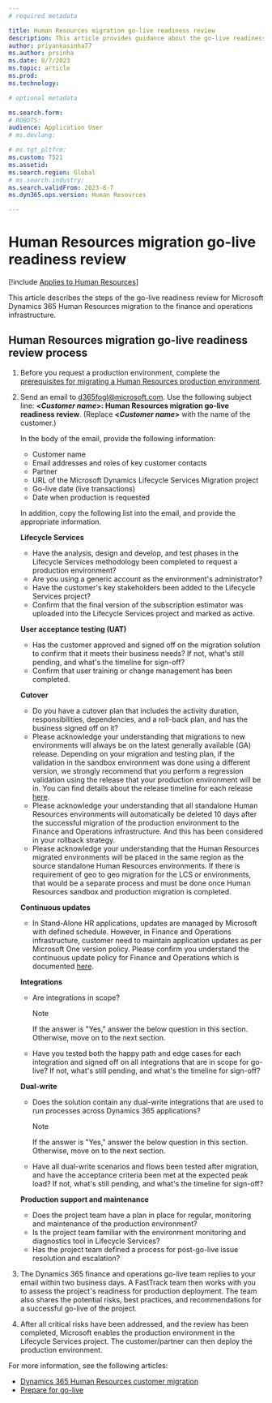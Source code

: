 ```yaml
---
# required metadata

title: Human Resources migration go-live readiness review
description: This article provides guidance about the go-live readiness review for Microsoft Dynamics 365 Human Resources migration to the finance and operations infrastructure.
author: priyankasinha77
ms.author: prsinha
ms.date: 8/7/2023
ms.topic: article
ms.prod: 
ms.technology: 

# optional metadata

ms.search.form: 
# ROBOTS: 
audience: Application User
# ms.devlang: 

# ms.tgt_pltfrm: 
ms.custom: 7521
ms.assetid: 
ms.search.region: Global
# ms.search.industry: 
ms.search.validFrom: 2023-8-7
ms.dyn365.ops.version: Human Resources

---
```


# Human Resources migration go-live readiness review

[!include [Applies to Human Resources](../includes/applies-to-hr.md)]

This article describes the steps of the go-live readiness review for Microsoft Dynamics 365 Human Resources migration to the finance and operations infrastructure.

## Human Resources migration go-live readiness review process

1. Before you request a production environment, complete the [prerequisites for migrating a Human Resources production environment](hr-cust-migration.md#prerequisites-1).
2. Send an email to <d365fogl@microsoft.com>. Use the following subject line: **\<*Customer name*\>: Human Resources migration go-live readiness review**. (Replace **\<*Customer name*\>** with the name of the customer.)

    In the body of the email, provide the following information:

    - Customer name
    - Email addresses and roles of key customer contacts
    - Partner
    - URL of the Microsoft Dynamics Lifecycle Services Migration project
    - Go-live date (live transactions)
    - Date when production is requested

    In addition, copy the following list into the email, and provide the appropriate information.

    **Lifecycle Services**

    - Have the analysis, design and develop, and test phases in the Lifecycle Services methodology been completed to request a production environment?
    - Are you using a generic account as the environment's administrator?
    - Have the customer's key stakeholders been added to the Lifecycle Services project?
    - Confirm that the final version of the subscription estimator was uploaded into the Lifecycle Services project and marked as active.

    **User acceptance testing (UAT)**

    - Has the customer approved and signed off on the migration solution to confirm that it meets their business needs? If not, what's still pending, and what's the timeline for sign-off?
    - Confirm that user training or change management has been completed.

    **Cutover**

    - Do you have a cutover plan that includes the activity duration, responsibilities, dependencies, and a roll-back plan, and has the business signed off on it?
    - Please acknowledge your understanding that migrations to new environments will always be on the latest generally available (GA) release. Depending on your migration and testing plan, if the validation in the sandbox environment was done using a different version, we strongly recommend that you perform a regression validation using the release that your production environment will be in. You can find details about the release timeline for each release [here](https://learn.microsoft.com/en-us/dynamics365/fin-ops-core/fin-ops/get-started/public-preview-releases#targeted-release-schedule-dates-subject-to-change).
    - Please acknowledge your understanding that all standalone Human Resources environments will automatically be deleted 10 days after the successful migration of the production environment to the Finance and Operations infrastructure. And this has been considered in your rollback strategy.
    - Please acknowledge your understanding that the Human Resources migrated environments will be placed in the same region as the source standalone Human Resources environments. If there is requirement of geo to geo migration for the LCS or environments, that would be a separate process and must be done once Human Resources sandbox and production migration is completed.

    **Continuous updates**

    - In Stand-Alone HR applications, updates are managed by Microsoft with defined schedule. However, in Finance and Operations infrastructure, customer need to maintain application updates as per Microsoft One version policy. Please confirm you understand the continuous update policy for Finance and Operations which is documented [here](https://learn.microsoft.com/en-us/dynamics365/fin-ops-core/dev-itpro/lifecycle-services/oneversion-overview?context=%2Fdynamics365%2Fcontext%2Fcommerce).
    
   
    **Integrations**

    - Are integrations in scope?

        > [!NOTE]
        > If the answer is "Yes," answer the below question in this section. Otherwise, move on to the next section.

    - Have you tested both the happy path and edge cases for each integration and signed off on all integrations that are in scope for go-live? If not, what's still pending, and what's the timeline for sign-off?

    **Dual-write**

    - Does the solution contain any dual-write integrations that are used to run processes across Dynamics 365 applications?
      
        > [!NOTE]
        > If the answer is "Yes," answer the below question in this section. Otherwise, move on to the next section.
        
    - Have all dual-write scenarios and flows been tested after migration, and have the acceptance criteria been met at the expected peak load? If not, what's still pending, and what's the timeline for sign-off?
  
    **Production support and maintenance**

    - Does the project team have a plan in place for regular, monitoring and maintenance of the production environment?
    - Is the project team familiar with the environment monitoring and diagnostics tool in Lifecycle Services?
    - Has the project team defined a process for post-go-live issue resolution and escalation?

3. The Dynamics 365 finance and operations go-live team replies to your email within two business days. A FastTrack team then works with you to assess the project's readiness for production deployment. The team also shares the potential risks, best practices, and recommendations for a successful go-live of the project.
4. After all critical risks have been addressed, and the review has been completed, Microsoft enables the production environment in the Lifecycle Services project. The customer/partner can then deploy the production environment.

For more information, see the following articles:

- [Dynamics 365 Human Resources customer migration](./hr-cust-migration.md)
- [Prepare for go-live](../fin-ops-core/fin-ops/imp-lifecycle/prepare-go-live.md)
